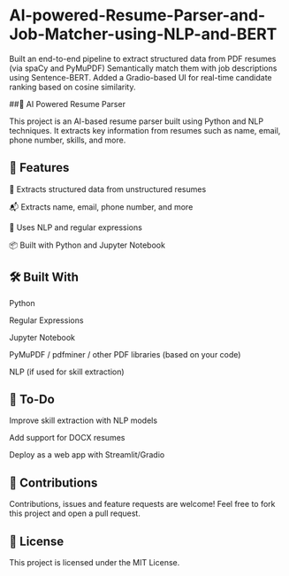 # AI-powered-Resume-Parser-and-Job-Matcher-using-NLP-and-BERT
Built an end-to-end pipeline to extract structured data from PDF resumes (via spaCy and PyMuPDF) Semantically match them with job descriptions using Sentence-BERT. Added a Gradio-based UI for real-time candidate ranking based on cosine similarity.

##🧠 AI Powered Resume Parser

This project is an AI-based resume parser built using Python and NLP techniques. It extracts key information from resumes such as name, email, phone number, skills, and more.

## 🚀 Features

📄 Extracts structured data from unstructured resumes

📬 Extracts name, email, phone number, and more

🧠 Uses NLP and regular expressions

📦 Built with Python and Jupyter Notebook

## 🛠️ Built With
Python


Regular Expressions

Jupyter Notebook

PyMuPDF / pdfminer / other PDF libraries (based on your code)

NLP (if used for skill extraction)

## 📌 To-Do

Improve skill extraction with NLP models

Add support for DOCX resumes

Deploy as a web app with Streamlit/Gradio

## 🤝 Contributions

Contributions, issues and feature requests are welcome! Feel free to fork this project and open a pull request.

## 📄 License

This project is licensed under the MIT License.
